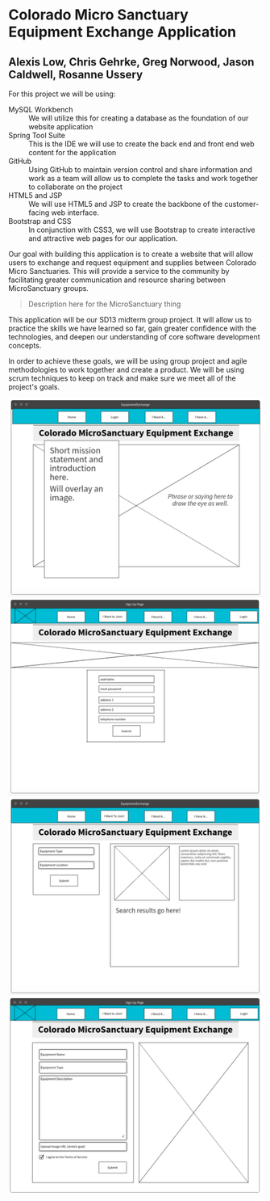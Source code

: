 <h1>Colorado Micro Sanctuary Equipment Exchange Application</h1>

<h2>Alexis Low, Chris Gehrke, Greg Norwood, Jason Caldwell, Rosanne Ussery</h2>

For this project we will be using:
<dl>
<dt>MySQL Workbench</dt>
  <dd>We will utilize this for creating a database as the foundation of our website application</dd>
<dt>Spring Tool Suite</dt>
  <dd>This is the IDE we will use to create the back end and front end web content for the application</dd>
<dt>GitHub</dd>
  <dd>Using GitHub to maintain version control and share information and work as a team will allow us to complete the tasks and work together to collaborate on the project</dd>
<dt>HTML5 and JSP</dt>
  <dd>We will use HTML5 and JSP to create the backbone of the customer-facing web interface.   
<dt>Bootstrap and CSS</dt>
  <dd>In conjunction with CSS3, we will use Bootstrap to create interactive and attractive web pages for our application.</dd>
</dl>

Our goal with building this application is to create a website that will allow users to exchange and request equipment and supplies between Colorado Micro Sanctuaries. This will provide a service to the community by facilitating greater communication and resource sharing between MicroSanctuary groups.

> Description here for the MicroSanctuary thing

This application will be our SD13 midterm group project. It will allow us to practice the skills we have learned so far, gain greater confidence with the technologies, and deepen our understanding of core software development concepts.

In order to achieve these goals, we will be using group project and agile methodologies to work together and create a product. We will be using scrum techniques to keep on track and make sure we meet all of the project's goals.


<img src="CMEE Homepage.png">
<img src="CMEE New User.png">
<img src="CMEE Search Page.png">
<img src="CMEE Exchange Page.png">
